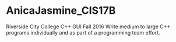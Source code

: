 # AnicaJasmine_CIS17B

Riverside City College C++ GUI Fall 2016
Write medium to large C++ programs individually and as part of a programming team effort.
